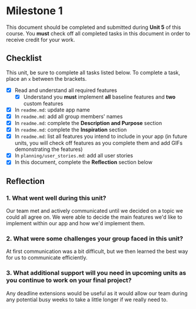 # Milestone 1

This document should be completed and submitted during **Unit 5** of this course. You **must** check off all completed tasks in this document in order to receive credit for your work.

## Checklist

This unit, be sure to complete all tasks listed below. To complete a task, place an `x` between the brackets.

- [x] Read and understand all required features
  - [x] Understand you **must** implement **all** baseline features and **two** custom features
- [x] In `readme.md`: update app name
- [x] In `readme.md`: add all group members' names
- [x] In `readme.md`: complete the **Description and Purpose** section
- [x] In `readme.md`: complete the **Inspiration** section
- [x] In `readme.md`: list all features you intend to include in your app (in future units, you will check off features as you complete them and add GIFs demonstrating the features)
- [x] In `planning/user_stories.md`: add all user stories
- [x] In this document, complete the **Reflection** section below

## Reflection

### 1. What went well during this unit?

Our team met and actively communicated until we decided on a topic we could all agree on.
We were able to decide the main features we'd like to implement within our app and how we'd implement them.

### 2. What were some challenges your group faced in this unit?

At first communication was a bit difficult, but we then learned the best way for us to communicate efficiently.

### 3. What additional support will you need in upcoming units as you continue to work on your final project?

Any deadline extensions would be useful as it would allow our team during any potential busy weeks to take a little longer if we really need to.
